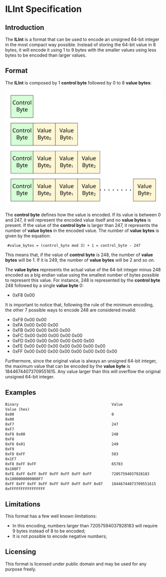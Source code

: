 # ILInt Specification

## Introduction

The **ILInt** is a format that can be used to encode an unsigned 64-bit integer in the
most compact way possible. Instead of storing the 64-bit value in 8 bytes, it will
encode it using 1 to 9 bytes with the smaller values using less bytes to be encoded
than larger values.

## Format

The **ILInt** is composed by 1 **control byte** followed by 0 to 8 **value bytes**:

![Format](format.svg) 

The **control byte** defines how the value is encoded. If its value is between 0 and 247,
it will represent the encoded value itself and no **value bytes** is present. If the
value of the **control byte** is larger than 247, it represents the number of
**value bytes** in the encoded value. The number of **value bytes** is given by the equation:

```
 #value_bytes = (control_byte mod 3) + 1 = control_byte - 247
```

This means that, if the value of **control byte** is 248, the number of **value bytes** will be 1. If it is 249, the number of **value bytes** will be 2 and so on. 

The **value bytes** represents the actual value of the 64-bit integer minus 248 encoded
as a big endian value using the smallest number of bytes possible to represent this
value. For instance, 248 is represented by the **control byte** 248 followed by a single 
**value byte** 0:

* 0xF8 0x00

It is important to notice that, following the rule of the minimum encoding, the other 7
possible ways to encode 248 are considered invalid:

* 0xF9 0x00 0x00
* 0xFA 0x00 0x00 0x00
* 0xFB 0x00 0x00 0x00 0x00
* 0xFC 0x00 0x00 0x00 0x00 0x00
* 0xFD 0x00 0x00 0x00 0x00 0x00 0x00
* 0xFE 0x00 0x00 0x00 0x00 0x00 0x00 0x00
* 0xFF 0x00 0x00 0x00 0x00 0x00 0x00 0x00 0x00

Furthermore, since the original value is always an unsigned 64-bit integer, the maximum
value that can be encoded by the **value byte** is 18446744073709551615. Any value larger
than this will overflow the original unsigned 64-bit integer.

## Examples

```
Binary                                          Value                   Value (hex)
0x00                                            0                       0x00
0xF7                                            247                     0xF7
0xF8 0x00                                       248                     0xF8
0xF8 0x01                                       249                     0xF9
0xF8 0xFF                                       503                     0x1F7
0xF8 0xFF 0xFF                                  65783                   0x100F7
0xFE 0xFF 0xFF 0xFF 0xFF 0xFF 0xFF 0xFF         72057594037928183       0x1000000000000F7
0xFF 0xFF 0xFF 0xFF 0xFF 0xFF 0xFF 0xFF 0x07 	18446744073709551615 	0xFFFFFFFFFFFFFFFF
```

## Limitations

This format has a few well known limitations:

* In this encoding, numbers larger than 72057594037928183 will require 9 bytes instead of 8 to be encoded;
* It is not possible to encode negative numbers;

## Licensing

This format is licensed under public domain and may be used for any purpose freely.
